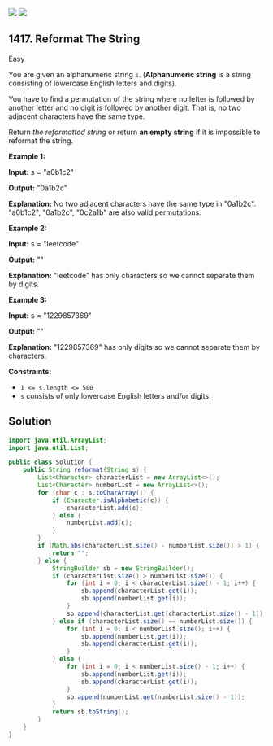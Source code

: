 [![](https://img.shields.io/github/stars/javadev/LeetCode-in-Java?label=Stars&style=flat-square)](https://github.com/javadev/LeetCode-in-Java)
[![](https://img.shields.io/github/forks/javadev/LeetCode-in-Java?label=Fork%20me%20on%20GitHub%20&style=flat-square)](https://github.com/javadev/LeetCode-in-Java/fork)

## 1417\. Reformat The String

Easy

You are given an alphanumeric string `s`. (**Alphanumeric string** is a string consisting of lowercase English letters and digits).

You have to find a permutation of the string where no letter is followed by another letter and no digit is followed by another digit. That is, no two adjacent characters have the same type.

Return _the reformatted string_ or return **an empty string** if it is impossible to reformat the string.

**Example 1:**

**Input:** s = "a0b1c2"

**Output:** "0a1b2c"

**Explanation:** No two adjacent characters have the same type in "0a1b2c". "a0b1c2", "0a1b2c", "0c2a1b" are also valid permutations.

**Example 2:**

**Input:** s = "leetcode"

**Output:** ""

**Explanation:** "leetcode" has only characters so we cannot separate them by digits.

**Example 3:**

**Input:** s = "1229857369"

**Output:** ""

**Explanation:** "1229857369" has only digits so we cannot separate them by characters.

**Constraints:**

*   `1 <= s.length <= 500`
*   `s` consists of only lowercase English letters and/or digits.

## Solution

```java
import java.util.ArrayList;
import java.util.List;

public class Solution {
    public String reformat(String s) {
        List<Character> characterList = new ArrayList<>();
        List<Character> numberList = new ArrayList<>();
        for (char c : s.toCharArray()) {
            if (Character.isAlphabetic(c)) {
                characterList.add(c);
            } else {
                numberList.add(c);
            }
        }
        if (Math.abs(characterList.size() - numberList.size()) > 1) {
            return "";
        } else {
            StringBuilder sb = new StringBuilder();
            if (characterList.size() > numberList.size()) {
                for (int i = 0; i < characterList.size() - 1; i++) {
                    sb.append(characterList.get(i));
                    sb.append(numberList.get(i));
                }
                sb.append(characterList.get(characterList.size() - 1));
            } else if (characterList.size() == numberList.size()) {
                for (int i = 0; i < numberList.size(); i++) {
                    sb.append(numberList.get(i));
                    sb.append(characterList.get(i));
                }
            } else {
                for (int i = 0; i < numberList.size() - 1; i++) {
                    sb.append(numberList.get(i));
                    sb.append(characterList.get(i));
                }
                sb.append(numberList.get(numberList.size() - 1));
            }
            return sb.toString();
        }
    }
}
```